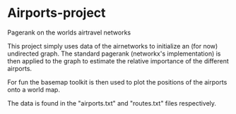 # Airports-project
Pagerank on the worlds airtravel networks


This project simply uses data of the airnetworks to initialize an (for now) undirected graph.
The standard pagerank (networkx's implementation) is then applied to the graph to estimate the relative importance of the different airports.


For fun the basemap toolkit is then used to plot the positions of the airports onto a world map.

The data is found in the "airports.txt" and "routes.txt" files respectively.
